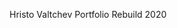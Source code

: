 Hristo Valtchev Portfolio Rebuild 2020


[Home]: https://dribbble.com/shots/11210780-2020-Portfolio
[About]:https://dribbble.com/shots/11210817-About-Page
[Projects]:https://dribbble.com/shots/11210832-Projects-Page
[Resume]:https://dribbble.com/shots/11210861-Resume-Page
[Contact]:https://dribbble.com/shots/11210867-Contact-Page
